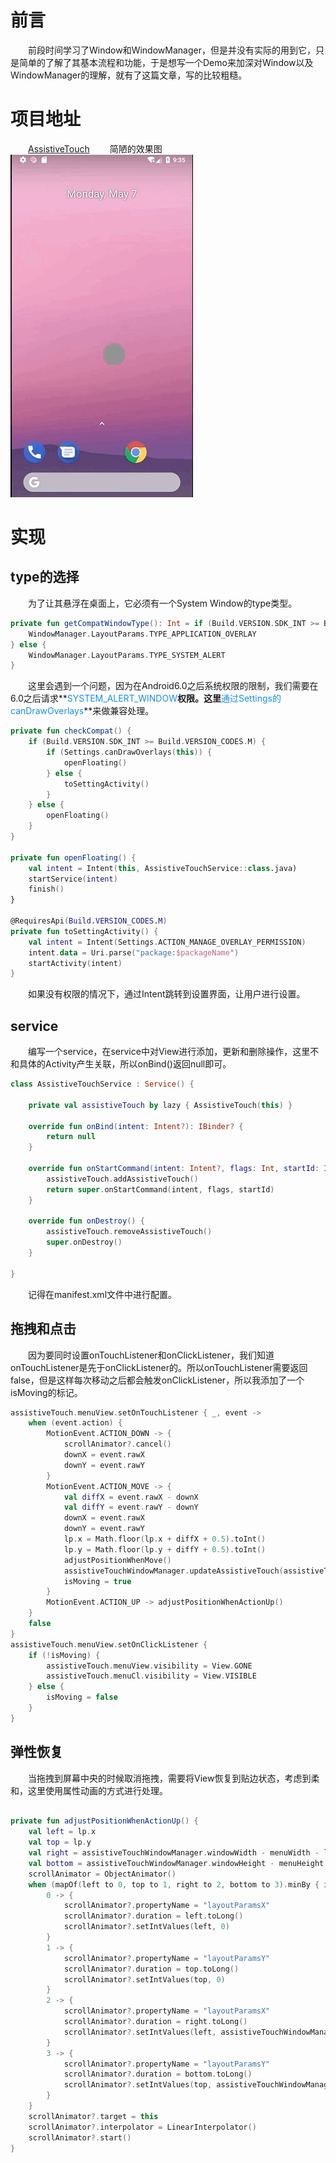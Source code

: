 # 前言
　　前段时间学习了Window和WindowManager，但是并没有实际的用到它，只是简单的了解了其基本流程和功能，于是想写一个Demo来加深对Window以及WindowManager的理解，就有了这篇文章，写的比较粗糙。
# 项目地址
　　[AssistiveTouch](https://github.com/Amoryan/AssistiveTouch)
　　简陋的效果图![001](/images/001.gif)
# 实现
## type的选择
　　为了让其悬浮在桌面上，它必须有一个System Window的type类型。
```kotlin
private fun getCompatWindowType(): Int = if (Build.VERSION.SDK_INT >= Build.VERSION_CODES.O) {
    WindowManager.LayoutParams.TYPE_APPLICATION_OVERLAY
} else {
    WindowManager.LayoutParams.TYPE_SYSTEM_ALERT
}
```
　　这里会遇到一个问题，因为在Android6.0之后系统权限的限制，我们需要在6.0之后请求**<font color="#1b8fe6">SYSTEM_ALERT_WINDOW</font>**权限。这里**<font color="#1b8fe6">通过Settings的canDrawOverlays</font>**来做兼容处理。
```kotlin
private fun checkCompat() {
    if (Build.VERSION.SDK_INT >= Build.VERSION_CODES.M) {
        if (Settings.canDrawOverlays(this)) {
            openFloating()
        } else {
            toSettingActivity()
        }
    } else {
        openFloating()
    }
}

private fun openFloating() {
    val intent = Intent(this, AssistiveTouchService::class.java)
    startService(intent)
    finish()
}

@RequiresApi(Build.VERSION_CODES.M)
private fun toSettingActivity() {
    val intent = Intent(Settings.ACTION_MANAGE_OVERLAY_PERMISSION)
    intent.data = Uri.parse("package:$packageName")
    startActivity(intent)
}
```
　　如果没有权限的情况下，通过Intent跳转到设置界面，让用户进行设置。
## service
　　编写一个service，在service中对View进行添加，更新和删除操作，这里不和具体的Activity产生关联，所以onBind()返回null即可。
```kotlin
class AssistiveTouchService : Service() {

    private val assistiveTouch by lazy { AssistiveTouch(this) }

    override fun onBind(intent: Intent?): IBinder? {
        return null
    }

    override fun onStartCommand(intent: Intent?, flags: Int, startId: Int): Int {
        assistiveTouch.addAssistiveTouch()
        return super.onStartCommand(intent, flags, startId)
    }

    override fun onDestroy() {
        assistiveTouch.removeAssistiveTouch()
        super.onDestroy()
    }

}
```
　　记得在manifest.xml文件中进行配置。
## 拖拽和点击
　　因为要同时设置onTouchListener和onClickListener，我们知道onTouchListener是先于onClickListener的。所以onTouchListener需要返回false，但是这样每次移动之后都会触发onClickListener，所以我添加了一个isMoving的标记。
```kotlin
assistiveTouch.menuView.setOnTouchListener { _, event ->
    when (event.action) {
        MotionEvent.ACTION_DOWN -> {
            scrollAnimator?.cancel()
            downX = event.rawX
            downY = event.rawY
        }
        MotionEvent.ACTION_MOVE -> {
            val diffX = event.rawX - downX
            val diffY = event.rawY - downY
            downX = event.rawX
            downY = event.rawY
            lp.x = Math.floor(lp.x + diffX + 0.5).toInt()
            lp.y = Math.floor(lp.y + diffY + 0.5).toInt()
            adjustPositionWhenMove()
            assistiveTouchWindowManager.updateAssistiveTouch(assistiveTouch, lp)
            isMoving = true
        }
        MotionEvent.ACTION_UP -> adjustPositionWhenActionUp()
    }
    false
}
assistiveTouch.menuView.setOnClickListener {
    if (!isMoving) {
        assistiveTouch.menuView.visibility = View.GONE
        assistiveTouch.menuCl.visibility = View.VISIBLE
    } else {
        isMoving = false
    }
}
```
## 弹性恢复
　　当拖拽到屏幕中央的时候取消拖拽，需要将View恢复到贴边状态，考虑到柔和，这里使用属性动画的方式进行处理。
```kotlin

private fun adjustPositionWhenActionUp() {
    val left = lp.x
    val top = lp.y
    val right = assistiveTouchWindowManager.windowWidth - menuWidth - left
    val bottom = assistiveTouchWindowManager.windowHeight - menuHeight - top
    scrollAnimator = ObjectAnimator()
    when (mapOf(left to 0, top to 1, right to 2, bottom to 3).minBy { it.key }?.value) {
        0 -> {
            scrollAnimator?.propertyName = "layoutParamsX"
            scrollAnimator?.duration = left.toLong()
            scrollAnimator?.setIntValues(left, 0)
        }
        1 -> {
            scrollAnimator?.propertyName = "layoutParamsY"
            scrollAnimator?.duration = top.toLong()
            scrollAnimator?.setIntValues(top, 0)
        }
        2 -> {
            scrollAnimator?.propertyName = "layoutParamsX"
            scrollAnimator?.duration = right.toLong()
            scrollAnimator?.setIntValues(left, assistiveTouchWindowManager.windowWidth - menuWidth)
        }
        3 -> {
            scrollAnimator?.propertyName = "layoutParamsY"
            scrollAnimator?.duration = bottom.toLong()
            scrollAnimator?.setIntValues(top, assistiveTouchWindowManager.windowHeight - menuHeight)
        }
    }
    scrollAnimator?.target = this
    scrollAnimator?.interpolator = LinearInterpolator()
    scrollAnimator?.start()
}
```

